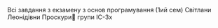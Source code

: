 Всі завдання з екзамену з основ програмування (1ий сем) Світлани Леонідівни Проскури:japanese_goblin: 
групи ІС-3х
